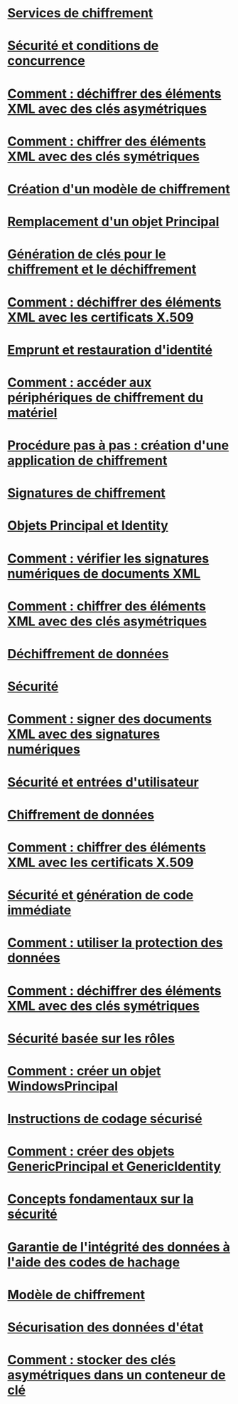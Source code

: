 # [Services de chiffrement](cryptographic-services.md)
# [Sécurité et conditions de concurrence](security-and-race-conditions.md)
# [Comment : déchiffrer des éléments XML avec des clés asymétriques](how-to-decrypt-xml-elements-with-asymmetric-keys.md)
# [Comment : chiffrer des éléments XML avec des clés symétriques](how-to-encrypt-xml-elements-with-symmetric-keys.md)
# [Création d'un modèle de chiffrement](creating-a-cryptographic-scheme.md)
# [Remplacement d'un objet Principal](replacing-a-principal-object.md)
# [Génération de clés pour le chiffrement et le déchiffrement](generating-keys-for-encryption-and-decryption.md)
# [Comment : déchiffrer des éléments XML avec les certificats X.509](how-to-decrypt-xml-elements-with-x-509-certificates.md)
# [Emprunt et restauration d'identité](impersonating-and-reverting.md)
# [Comment : accéder aux périphériques de chiffrement du matériel](how-to-access-hardware-encryption-devices.md)
# [Procédure pas à pas : création d'une application de chiffrement](walkthrough-creating-a-cryptographic-application.md)
# [Signatures de chiffrement](cryptographic-signatures.md)
# [Objets Principal et Identity](principal-and-identity-objects.md)
# [Comment : vérifier les signatures numériques de documents XML](how-to-verify-the-digital-signatures-of-xml-documents.md)
# [Comment : chiffrer des éléments XML avec des clés asymétriques](how-to-encrypt-xml-elements-with-asymmetric-keys.md)
# [Déchiffrement de données](decrypting-data.md)
# [Sécurité](index.md)
# [Comment : signer des documents XML avec des signatures numériques](how-to-sign-xml-documents-with-digital-signatures.md)
# [Sécurité et entrées d'utilisateur](security-and-user-input.md)
# [Chiffrement de données](encrypting-data.md)
# [Comment : chiffrer des éléments XML avec les certificats X.509](how-to-encrypt-xml-elements-with-x-509-certificates.md)
# [Sécurité et génération de code immédiate](security-and-on-the-fly-code-generation.md)
# [Comment : utiliser la protection des données](how-to-use-data-protection.md)
# [Comment : déchiffrer des éléments XML avec des clés symétriques](how-to-decrypt-xml-elements-with-symmetric-keys.md)
# [Sécurité basée sur les rôles](role-based-security.md)
# [Comment : créer un objet WindowsPrincipal](how-to-create-a-windowsprincipal-object.md)
# [Instructions de codage sécurisé](secure-coding-guidelines.md)
# [Comment : créer des objets GenericPrincipal et GenericIdentity](how-to-create-genericprincipal-and-genericidentity-objects.md)
# [Concepts fondamentaux sur la sécurité](key-security-concepts.md)
# [Garantie de l'intégrité des données à l'aide des codes de hachage](ensuring-data-integrity-with-hash-codes.md)
# [Modèle de chiffrement](cryptography-model.md)
# [Sécurisation des données d'état](securing-state-data.md)
# [Comment : stocker des clés asymétriques dans un conteneur de clé](how-to-store-asymmetric-keys-in-a-key-container.md)
